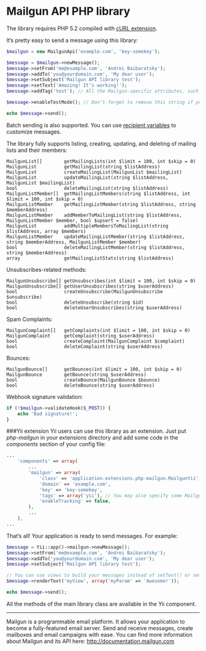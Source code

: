 Mailgun API PHP library
=======================

The library requires PHP 5.2 compiled with [cURL extension](http://www.php.net/manual/en/book.curl.php).

It’s pretty easy to send a message using this library:
```php
$mailgun = new MailgunApi('example.com', 'key-somekey');

$message = $mailgun->newMessage();
$message->setFrom('me@example.com', 'Andrei Baibaratsky');
$message->addTo('you@yourdomain.com', 'My dear user');
$message->setSubject('Mailgun API library test');
$message->setText('Amazing! It’s working!');
$message->addTag('test'); // All the Mailgun-specific attributes, such as tags, vars, tracking, etc. are supported

$message->enableTestMode(); // Don’t forget to remove this string if you really want the message to be sent

echo $message->send();
```

Batch sending is also supported. You can use [recipient variables](http://documentation.mailgun.com/user_manual.html#batch-sending) to customize messages.

The library fully supports listing, creating, updating, and deleting of mailing lists and their members:
```
MailgunList[]        getMailingLists(int $limit = 100, int $skip = 0)
MailgunList          getMailingList(string $listAddress)
MailgunList          createMailingList(MailgunList $mailingList)
MailgunList          updateMailingList(string $listAddress, MailgunList $mailingList)
bool                 deleteMailingList(string $listAddress)
MailgunListMember[]  getMailingListMembers(string $listAddress, int $limit = 100, int $skip = 0)
MailgunListMember    getMailingListMember(string $listAddress, string $memberAddress)
MailgunListMember    addMemberToMailingList(string $listAddress, MailgunListMember $member, bool $upsert = false)
MailgunList          addMultipleMembersToMailingList(string $listAddress, array $members)
MailgunListMember    updateMailingListMember(string $listAddress, string $memberAddress, MailgunListMember $member)
bool                 deleteMailingListMember(string $listAddress, string $memberAddress)
array                getMailingListStats(string $listAddress)
```

Unsubscribes-related methods:
```
MailgunUnsubscribe[] getUnsubscribes(int $limit = 100, int $skip = 0)
MailgunUnsubscribe[] getUserUnsubscribes(string $userAddress)
bool                 createUnsubscribe(MailgunUnsubscribe $unsubscribe)
bool                 deleteUnsubscribe(string $id)
bool                 deleteUserUnsubscribes(string $userAddress)
```

Spam Complaints:
```
MailgunComplaint[]   getComplaints(int $limit = 100, int $skip = 0)
MailgunComplaint     getComplaint(string $userAddress)
bool                 createComplaint(MailgunComplaint $complaint)
bool                 deleteComplaint(string $userAddress)
```

Bounces:
```
MailgunBounce[]      getBounces(int $limit = 100, int $skip = 0)
MailgunBounce        getBounce(string $userAddress)
bool                 createBounce(MailgunBounce $bounce)
bool                 deleteBounce(string $userAddress)
```

Webhook signature validation:
```php
if (!$mailgun->validateHook($_POST)) {
    echo 'Bad signature!';
}
```

###Yii extension
Yii users can use this library as an extension. Just put *php-mailgun* in your extensions directory and add some code in the *components* section of your config file:
```php
...
    'components' => array(
        ...
        'mailgun' => array(
            'class' => 'application.extensions.php-mailgun.MailgunYii',
            'domain' => 'example.com',
            'key' => 'key-somekey',
            'tags' => array('yii'), // You may also specify some Mailgun parameters
            'enableTracking' => false,
        ),
        ...
    ),
...
```
That’s all! Your application is ready to send messages. For example:
```php
$message = Yii::app()->mailgun->newMessage();
$message->setFrom('me@example.com', 'Andrei Baibaratsky');
$message->addTo('you@yourdomain.com', 'My dear user');
$message->setSubject('Mailgun API library test');

// You can use views to build your messages instead of setText() or setHtml():
$message->renderText('myView', array('myParam' => 'Awesome!'));

echo $message->send();
```
All the methods of the main library class are available in the Yii component.


---
Mailgun is a programmable email platform. It allows your application to become a fully-featured email server. Send and receive messages, create mailboxes and email campaigns with ease.
You can find more information about Mailgun and its API here: http://documentation.mailgun.com
